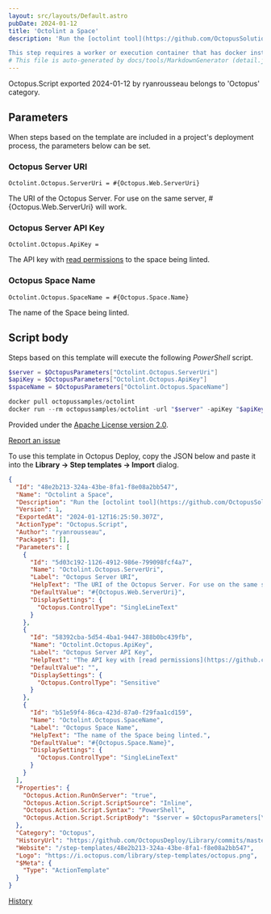 ```yaml
---
layout: src/layouts/Default.astro
pubDate: 2024-01-12
title: 'Octolint a Space'
description: 'Run the [octolint tool](https://github.com/OctopusSolutionsEngineering/OctopusRecommendationEngine) against a Space to get a usage recommendation report.

This step requires a worker or execution container that has docker installed.'
# This file is auto-generated by docs/tools/MarkdownGenerator (detail.js)
---
```


Octopus.Script exported 2024-01-12 by ryanrousseau belongs to 'Octopus' category.

## Parameters

When steps based on the template are included in a project's deployment process, the parameters below can be set.


<div class="param">

### Octopus Server URI

`Octolint.Octopus.ServerUri = #{Octopus.Web.ServerUri}`

The URI of the Octopus Server. For use on the same server, #{Octopus.Web.ServerUri} will work.

</div>
        
<div class="param">

### Octopus Server API Key

`Octolint.Octopus.ApiKey = `

The API key with [read permissions](https://github.com/OctopusSolutionsEngineering/OctopusRecommendationEngine#permissions) to the space being linted.

</div>
        
<div class="param">

### Octopus Space Name

`Octolint.Octopus.SpaceName = #{Octopus.Space.Name}`

The name of the Space being linted.

</div>
        

## Script body

Steps based on this template will execute the following *PowerShell* script.

```PowerShell
$server = $OctopusParameters["Octolint.Octopus.ServerUri"]
$apiKey = $OctopusParameters["Octolint.Octopus.ApiKey"]
$spaceName = $OctopusParameters["Octolint.Octopus.SpaceName"]

docker pull octopussamples/octolint
docker run --rm octopussamples/octolint -url "$server" -apiKey "$apiKey" -space "$spaceName" -verboseErrors
```

Provided under the [Apache License version 2.0](https://github.com/OctopusDeploy/Library/blob/master/LICENSE.txt).

[Report an issue](https://github.com/OctopusDeploy/Library/issues/new?assignees=&labels=&projects=&template=bug-report.yml&title=Issue%20with%20Octolint%20a%20Space&step-template=Octolint%20a%20Space)

<div class="get-json">

To use this template in Octopus Deploy, copy the JSON below and paste it into the **Library → Step templates → Import** dialog.

```json
{
  "Id": "48e2b213-324a-43be-8fa1-f8e08a2bb547",
  "Name": "Octolint a Space",
  "Description": "Run the [octolint tool](https://github.com/OctopusSolutionsEngineering/OctopusRecommendationEngine) against a Space to get a usage recommendation report.\n\nThis step requires a worker or execution container that has docker installed.",
  "Version": 1,
  "ExportedAt": "2024-01-12T16:25:50.307Z",
  "ActionType": "Octopus.Script",
  "Author": "ryanrousseau",
  "Packages": [],
  "Parameters": [
    {
      "Id": "5d03c192-1126-4912-986e-799098fcf4a7",
      "Name": "Octolint.Octopus.ServerUri",
      "Label": "Octopus Server URI",
      "HelpText": "The URI of the Octopus Server. For use on the same server, #{Octopus.Web.ServerUri} will work.",
      "DefaultValue": "#{Octopus.Web.ServerUri}",
      "DisplaySettings": {
        "Octopus.ControlType": "SingleLineText"
      }
    },
    {
      "Id": "58392cba-5d54-4ba1-9447-388b0bc439fb",
      "Name": "Octolint.Octopus.ApiKey",
      "Label": "Octopus Server API Key",
      "HelpText": "The API key with [read permissions](https://github.com/OctopusSolutionsEngineering/OctopusRecommendationEngine#permissions) to the space being linted.",
      "DefaultValue": "",
      "DisplaySettings": {
        "Octopus.ControlType": "Sensitive"
      }
    },
    {
      "Id": "b51e59f4-86ca-423d-87a0-f29faa1cd159",
      "Name": "Octolint.Octopus.SpaceName",
      "Label": "Octopus Space Name",
      "HelpText": "The name of the Space being linted.",
      "DefaultValue": "#{Octopus.Space.Name}",
      "DisplaySettings": {
        "Octopus.ControlType": "SingleLineText"
      }
    }
  ],
  "Properties": {
    "Octopus.Action.RunOnServer": "true",
    "Octopus.Action.Script.ScriptSource": "Inline",
    "Octopus.Action.Script.Syntax": "PowerShell",
    "Octopus.Action.Script.ScriptBody": "$server = $OctopusParameters[\"Octolint.Octopus.ServerUri\"]\n$apiKey = $OctopusParameters[\"Octolint.Octopus.ApiKey\"]\n$spaceName = $OctopusParameters[\"Octolint.Octopus.SpaceName\"]\n\ndocker pull octopussamples/octolint\ndocker run --rm octopussamples/octolint -url \"$server\" -apiKey \"$apiKey\" -space \"$spaceName\" -verboseErrors"
  },
  "Category": "Octopus",
  "HistoryUrl": "https://github.com/OctopusDeploy/Library/commits/master/step-templates//opt/buildagent/work/75443764cd38076d/step-templates/octopus-octolint-a-space.json",
  "Website": "/step-templates/48e2b213-324a-43be-8fa1-f8e08a2bb547",
  "Logo": "https://i.octopus.com/library/step-templates/octopus.png",
  "$Meta": {
    "Type": "ActionTemplate"
  }
}
```

[History](https://github.com/OctopusDeploy/Library/commits/master/step-templates/https://github.com/OctopusDeploy/Library/commits/master/step-templates//opt/buildagent/work/75443764cd38076d/step-templates/octopus-octolint-a-space.json)

</div>
